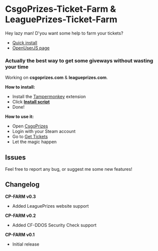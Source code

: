 # CsgoPrizes-Ticket-Farm & LeaguePrizes-Ticket-Farm
Hey lazy man! D'you want some help to farm your tickets?

- [Quick install](https://github.com/DeathMiner/CsgoPrizes-Ticket-Farm/raw/master/csgoprizes-ticket-farm.user.js)
- [OpenUserJS page](https://openuserjs.org/scripts/DeathMiner/CsgoPrizes_Ticket_Farm_%5BCP-FARM%5D)

### Actually the best way to get some giveways without wasting your time

Working on **csgoprizes.com** & **leagueprizes.com**.

**How to install:**
- Install the [Tampermonkey](http://tampermonkey.net/) extension
- Click **[Install script](https://github.com/DeathMiner/CsgoPrizes-Ticket-Farm/raw/master/csgoprizes-ticket-farm.user.js)**
- Done!

**How to use it:**
- Open [CsgoPrizes](http://csgoprizes.com)
- Login with your Steam account
- Go to [Get Tickets](http://csgoprizes.com/get-tickets)
- Let the magic happen

## Issues
Feel free to report any bug, or suggest me some new features!

## Changelog

**CP-FARM v0.3**
+ Added LeaguePrizes website support

**CP-FARM v0.2**
+ Added CF-DDOS Security Check support

**CP-FARM v0.1**
- Initial release
